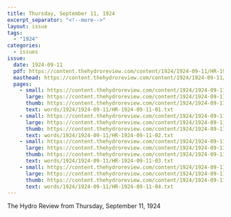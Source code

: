 ```yaml
---
title: Thursday, September 11, 1924
excerpt_separator: "<!--more-->"
layout: issue
tags:
  - "1924"
categories:
  - issues
issue:
  date: 1924-09-11
  pdf: https://content.thehydroreview.com/content/1924/1924-09-11/HR-1924-09-11.pdf
  masthead: https://content.thehydroreview.com/content/1924/1924-09-11/masthead/HR-1924-09-11.jpg
  pages:
    - small: https://content.thehydroreview.com/content/1924/1924-09-11/small/HR-1924-09-11-01.jpg
      large: https://content.thehydroreview.com/content/1924/1924-09-11/large/HR-1924-09-11-01.jpg
      thumb: https://content.thehydroreview.com/content/1924/1924-09-11/thumbnails/HR-1924-09-11-01.jpg
      text: words/1924/1924-09-11/HR-1924-09-11-01.txt
    - small: https://content.thehydroreview.com/content/1924/1924-09-11/small/HR-1924-09-11-02.jpg
      large: https://content.thehydroreview.com/content/1924/1924-09-11/large/HR-1924-09-11-02.jpg
      thumb: https://content.thehydroreview.com/content/1924/1924-09-11/thumbnails/HR-1924-09-11-02.jpg
      text: words/1924/1924-09-11/HR-1924-09-11-02.txt
    - small: https://content.thehydroreview.com/content/1924/1924-09-11/small/HR-1924-09-11-03.jpg
      large: https://content.thehydroreview.com/content/1924/1924-09-11/large/HR-1924-09-11-03.jpg
      thumb: https://content.thehydroreview.com/content/1924/1924-09-11/thumbnails/HR-1924-09-11-03.jpg
      text: words/1924/1924-09-11/HR-1924-09-11-03.txt
    - small: https://content.thehydroreview.com/content/1924/1924-09-11/small/HR-1924-09-11-04.jpg
      large: https://content.thehydroreview.com/content/1924/1924-09-11/large/HR-1924-09-11-04.jpg
      thumb: https://content.thehydroreview.com/content/1924/1924-09-11/thumbnails/HR-1924-09-11-04.jpg
      text: words/1924/1924-09-11/HR-1924-09-11-04.txt
---
```


The Hydro Review from Thursday, September 11, 1924

<!--more-->

